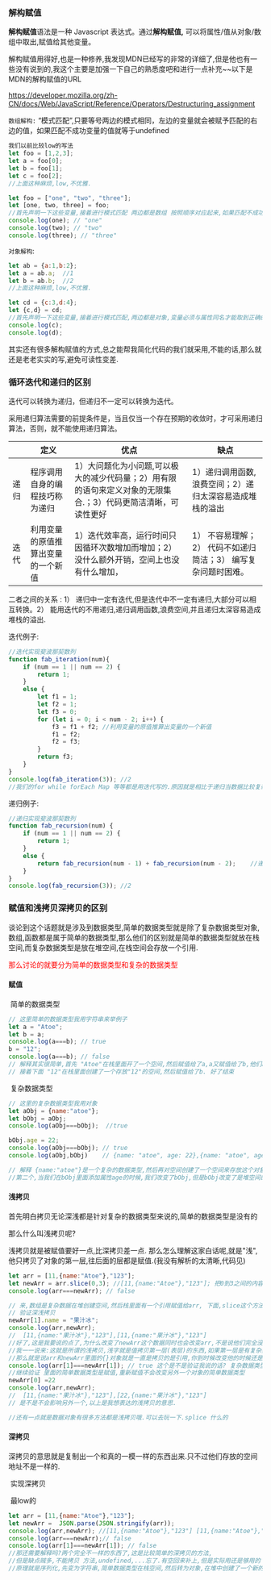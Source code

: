 ### 解构赋值

**解构赋值**语法是一种 Javascript 表达式。通过**解构赋值,** 可以将属性/值从对象/数组中取出,赋值给其他变量。

解构赋值用得好,也是一种修养,我发现MDN已经写的非常的详细了,但是他也有一些没有说到的,我这个主要是加强一下自己的熟悉度吧和进行一点补充~~以下是MDN的解构赋值的URL

<https://developer.mozilla.org/zh-CN/docs/Web/JavaScript/Reference/Operators/Destructuring_assignment>

`数组解构:` “模式匹配”,只要等号两边的模式相同，左边的变量就会被赋予匹配的右边的值，如果匹配不成功变量的值就等于undefined

```js
我们以前比较low的写法
let foo = [1,2,3];
let a = foo[0];
let b = foo[1];
let c = foo[2];
//上面这种麻烦,low,不优雅.

let foo = ["one", "two", "three"]; 
let [one, two, three] = foo; 
//首先声明一下这些变量,接着进行模式匹配 两边都是数组 按照顺序对应起来,如果匹配不成功变量的值就等于undefined
console.log(one); // "one"
console.log(two); // "two"
console.log(three); // "three"
```

`对象解构`:

```js
let ab = {a:1,b:2};
let a = ab.a;  //1
let b = ab.b;  //2
//上面这种麻烦,low,不优雅.

let cd = {c:3,d:4};
let {c,d} = cd;
//首先声明一下这些变量,接着进行模式匹配,两边都是对象,变量必须与属性同名才能取到正确的值,这一点区别于数组
console.log(c);
console.log(d);
```

其实还有很多解构赋值的方式,总之能帮我简化代码的我们就采用,不能的话,那么就还是老老实实的写,避免可读性变差.

### 循环迭代和递归的区别

迭代可以转换为递归，但递归不一定可以转换为迭代。

采用递归算法需要的前提条件是，当且仅当一个存在预期的收敛时，才可采用递归算法，否则，就不能使用递归算法。

|      | 定义                               | 优点                                                         | 缺点                                                         |
| ---- | ---------------------------------- | ------------------------------------------------------------ | ------------------------------------------------------------ |
| 递归 | 程序调用自身的编程技巧称为递归     | 1）大问题化为小问题,可以极大的减少代码量；2）用有限的语句来定义对象的无限集合.；3）代码更简洁清晰，可读性更好 | 1）递归调用函数,浪费空间；2）递归太深容易造成堆栈的溢出      |
| 迭代 | 利用变量的原值推算出变量的一个新值 | 1）迭代效率高，运行时间只因循环次数增加而增加；2）没什么额外开销，空间上也没有什么增加， | 1） 不容易理解；2） 代码不如递归简洁；3） 编写复杂问题时困难。 |

二者之间的关系  : 1） 递归中一定有迭代,但是迭代中不一定有递归,大部分可以相互转换。2） 能用迭代的不用递归,递归调用函数,浪费空间,并且递归太深容易造成堆栈的溢出.

迭代例子:

```js
//迭代实现斐波那契数列
function fab_iteration(num){  
	if (num == 1 || num == 2) {
        return 1;
    }
    else {
        let f1 = 1;
        let f2 = 1;
        let f3 = 0;
        for (let i = 0; i < num - 2; i++) {
            f3 = f1 + f2; //利用变量的原值推算出变量的一个新值  
            f1 = f2;
            f2 = f3;
        }
        return f3;
    }  
}
console.log(fab_iteration(3)); //2
//我们的for while forEach Map 等等都是用迭代写的.原因就是相比于递归当数据比较复杂的时候,不会浪费太多的栈空间.
```

递归例子:

```js
//递归实现斐波那契数列  
function fab_recursion(num) {
    if (num == 1 || num == 2) {
        return 1;
    }
    else {
        return fab_recursion(num - 1) + fab_recursion(num - 2);    //递归求值  
    }
}
console.log(fab_recursion(3)); //2
```

### 赋值和浅拷贝深拷贝的区别

谈论到这个话题就是涉及到数据类型,简单的数据类型就是除了复杂数据类型对象,数组,函数都是属于简单的数据类型,那么他们的区别就是简单的数据类型就放在栈空间,而复杂数据类型是放在堆空间,在栈空间会存放一个引用.

<font color="red">那么讨论的就要分为简单的数据类型和复杂的数据类型</font>

#### 赋值

​	简单的数据类型

```js
// 这里简单的数据类型我用字符串来举例子
let a = "Atoe";
let b = a;
console.log(a===b); // true	
b = "12";
console.log(a===b); // false 
// 解释其实很简单,首先 "Atoe"在栈里面开了一个空间,然后赋值给了a,a又赋值给了b,他们a,b这两个变量都是指向 同一个栈空间.
// 接着下面 "12"在栈里面创建了一个存放"12"的空间,然后赋值给了b. 好了结束
```

​       复杂数据类型

```js
// 这里的复杂数据类型我用对象
let aObj = {name:"atoe"};
let bObj = aObj;
console.log(aObj===bObj);  //true 

bObj.age = 22;
console.log(aObj===bObj); // true
console.log(aObj,bObj)    // {name: "atoe", age: 22},{name: "atoe", age: 22}

// 解释 {name:"atoe"}是一个复杂的数据类型,然后再对空间创建了一个空间来存放这个对象,又在栈空间创建了一个地址,这个地址指向这个对象,接着把这个地址赋值给aObj.aObj又赋值给bObj.所以他们的指向都是同一个对象,那么当然是全等.
//第二个,当我们在bObj里面添加属性age的时候,我们改变了bObj,但是bObj改变了是堆空间的对象,那么造成的原因就是aObj也跟着改变. 所以他们都是全等. 赋值解释清楚了
```

#### 浅拷贝

首先明白拷贝无论深浅都是针对复杂的数据类型来说的,简单的数据类型是没有的

那么什么叫浅拷贝呢?

浅拷贝就是被赋值要好一点,比深拷贝差一点. 那么怎么理解这家白话呢,就是"浅", 他只拷贝了对象的第一层,往后面的层都是赋值.(我没有解析的太清晰,代码见)

```js
let arr = [11,{name:"Atoe"},"123"];
let newArr = arr.slice(0,3); //[11,{name:"Atoe"},"123"]; 把0到3之间的内容切出来(不包含3),返回.
console.log(arr===newArr); // false

// 来,数组是复杂数据在堆创建空间,然后栈里面有一个引用赋值给arr, 下面,slice这个方法是对数组的一个切片,不会改变原来数据,返回一个新的数组,那么这里我切的是整个数组,然后让他们===,结果返回false,其实他们的数据类型,值都是一摸一样的,但是就是false,首先===(全等符所有的都比较,不符合就是flase).那么现在我们知道了arr和newArr不是一样的东西.是不是属于拷贝.但是我们不知道是深还是浅拷贝.
// 验证深浅拷贝
newArr[1].name = "果汁冰";
console.log(arr,newArr);
//  [11,{name:"果汁冰"},"123"],[11,{name:"果汁冰"},"123"]
//好了,这是我要说的点了,为什么改变了newArr这个数据同时也会改变arr,不是说他们完全没有关系吗?
//我一一说来:这就是所谓的浅拷贝,浅字就是值拷贝第一层(表层)的东西,如果第一层是有复杂数据类型拷贝的只是引用,
//那么就是说arr和newArr里面的{}对象就是一直是拷贝的是引用,你到时候改变他的时候还是回去堆空间找到真正的值改变他,所以改变newArr中的复杂对象的值也会影响到arr.
console.log(arr[1]===newArr[1]); // true 这个是不是验证我说的话? 复杂数据类型是不是相当于简单的赋值而已..
//继续验证 里面的简单数据类型是赋值,重新赋值不会改变另外一个对象的简单数据类型
newArr[0] =22
console.log(arr,newArr);
//  [11,{name:"果汁冰"},"123"],[22,{name:"果汁冰"},"123"]
// 是不是不会影响另外一个,以上是我想表达的浅拷贝的意思.

//还有一点就是数据对象有很多方法都是浅拷贝哦.可以去玩一下.splice 什么的
```

#### 深拷贝

深拷贝的意思就是复制出一个和真的一模一样的东西出来.只不过他们存放的空间地址不是一样的.

​	实现深拷贝

​	最low的

```js
let arr = [11,{name:"Atoe"},"123"];
let newArr =  JSON.parse(JSON.stringify(arr));
console.log(arr,newArr); //[11,{name:"Atoe"},"123"] [11,{name:"Atoe"},"123"];\
console.log(arr===newArr);// false 
console.log(arr[1]===newArr[1]); // false
//那还需要解释吗?两个完全不一样的东西了,这是比较简单的深拷贝的方法,
//但是缺点贼多,不能拷贝 方法,undefined,...忘了.有空回来补上,但是实际用还是够用的
//原理就是序列化,先变为字符串,简单数据类型在栈空间,然后转为对象,在堆中创建了一个新的对象,所以呢,就不会和之前的有半毛钱的关系了.
```

